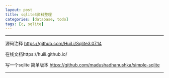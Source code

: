 ```yaml
---
layout: post
title: sqlite3资料整理
categories: [database, todo]
tags: [c, sqlite]
---
```



---

 

源码注释 https://github.com/HuiLi/Sqlite3.07.14

在线文档https://huili.github.io/

写一个sqlite 简单版本 https://github.com/madushadhanushka/simple-sqlite




---





